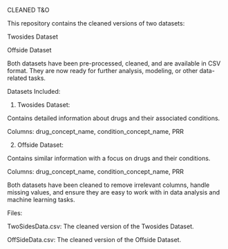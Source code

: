CLEANED T&O

This repository contains the cleaned versions of two datasets:

Twosides Dataset

Offside Dataset

Both datasets have been pre-processed, cleaned, and are available in CSV format. They are now ready for further analysis, modeling, or other data-related tasks.

Datasets Included:
1. Twosides Dataset:

Contains detailed information about drugs and their associated conditions.

Columns: drug_concept_name, condition_concept_name, PRR

2. Offside Dataset:

Contains similar information with a focus on drugs and their conditions.

Columns: drug_concept_name, condition_concept_name, PRR

Both datasets have been cleaned to remove irrelevant columns, handle missing values, and ensure they are easy to work with in data analysis and machine learning tasks.

Files:

TwoSidesData.csv: The cleaned version of the Twosides Dataset.

OffSideData.csv: The cleaned version of the Offside Dataset.
